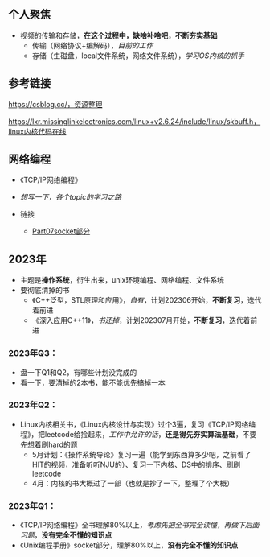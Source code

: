 ## 个人聚焦

+ 视频的传输和存储，**在这个过程中，缺啥补啥吧，不断夯实基础**
  + 传输（网络协议+编解码），*目前的工作*
  + 存储（生磁盘，local文件系统，网络文件系统），*学习OS内核的抓手*

## 参考链接

https://csblog.cc/，资源整理

https://lxr.missinglinkelectronics.com/linux+v2.6.24/include/linux/skbuff.h，linux内核代码在线

## 网络编程

+ 《TCP/IP网络编程》
+ *想写一下，各个topic的学习之路*

+ 链接
	+ [Part07socket部分](https://gitee.com/fewolflion/BookNote/tree/master/01lioneloutput/21UnixPrograming/07Part7Socket)

## 2023年

+ 主题是**操作系统**，衍生出来，unix环境编程、网络编程、文件系统
+ 要彻底清掉的书
  + 《C++泛型，STL原理和应用》，*自有*，计划202306开始，**不断复习**，迭代着前进
  + 《深入应用C++11》，*书还掉*，计划202307月开始，**不断复习**，迭代着前进

### 2023年Q3：

+ 盘一下Q1和Q2，有哪些计划没完成的
+ 看一下，要清掉的2本书，能不能优先搞掉一本

### 2023年Q2：

+ Linux内核相关书，《Linux内核设计与实现》过个3遍，复习《TCP/IP网络编程》，把leetcode给捡起来，*工作中允许的话*，**还是得先夯实算法基础**，不要先想着刷hard的题
  + 5月计划：《操作系统导论》复习一遍（能学到东西算多少吧，之前看了HIT的视频，准备听听NJU的）、复习一下内核、DS中的排序、刷刷leetcode
  + 4月：内核的书大概过了一部（也就是抄了一下，整理了个大概）

### 2023年Q1：

+ 《TCP/IP网络编程》全书理解80%以上，*考虑先把全书完全读懂，再做下后面习题*，**没有完全不懂的知识点**
+ 《Unix编程手册》socket部分，理解80%以上，**没有完全不懂的知识点**